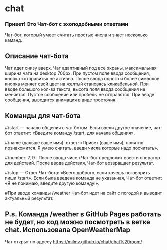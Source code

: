 # chat
### Привет! Это Чат-бот с эхоподобными ответами 

Чат-бот, который умеет считать простые числа и знает несколько каманд. 

## Описание чат-бота
Чат идет снизу вверх.
Чат адаптивный под все экраны, максимальная ширина чата на desktop 700px.
При пустом поле ввода сообщения, кнопка «отправить» не активна. После ввода одного и более символов кнопка меняет свой цвет на желтый становясь кликабельной.
При вводе большого кол-ва текста, высота поля ввода сообщения не меняется. Пустое сообщение или пробелы не отправятся.
При вводе сообщения, выводится анимация в виде троеточия.

## Команды для чат-бота

#/start — начало общения с чат ботом.
Если ввели другое значение, чат-бот ответит: «Введите команду /start, для начала общения».

#/name (дальше ваше имя).
ответ: «Привет (ваше имя), приятно познакомится. Я умею считать, введи числа которые надо посчитать».

#/number: 7, 9 .
После ввода чисел Чат-бот предложит ввести оператор для действий.
После ввода действия, Чат-бот возвращает результат.

#/stop — Ответ Чат-бота: «Всего доброго, если хочешь поговорить пиши /start».
Если была введена команда не указанная, Чат-бот ответит: «Я не понимаю, введите другую команду!».

#При вводе команды /weather Чат-бот идет на сайт с погодой и выводит актуальный результат. 

## P.s. Команда /weather в GitHub Pages работать не будет, но код можно посмотреть в ветке chat. Использовала OpenWeatherMap


Чат открыт по адресу https://milmv.github.io/chat/chat%20room/
